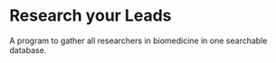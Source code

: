 # Research your Leads
 A program to gather all researchers in biomedicine in one searchable database. 
